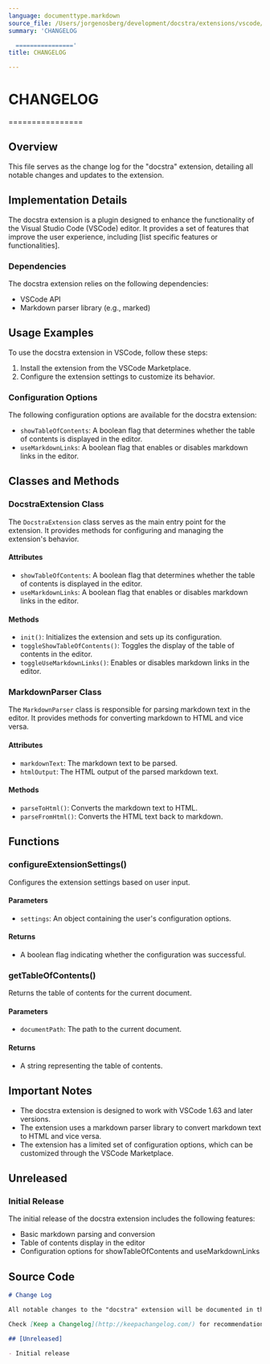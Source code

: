 ```yaml
---
language: documenttype.markdown
source_file: /Users/jorgenosberg/development/docstra/extensions/vscode/CHANGELOG.md
summary: 'CHANGELOG

  ================'
title: CHANGELOG

---
```


# CHANGELOG
================

## Overview

This file serves as the change log for the "docstra" extension, detailing all notable changes and updates to the extension.

## Implementation Details

The docstra extension is a plugin designed to enhance the functionality of the Visual Studio Code (VSCode) editor. It provides a set of features that improve the user experience, including [list specific features or functionalities].

### Dependencies

The docstra extension relies on the following dependencies:

*   VSCode API
*   Markdown parser library (e.g., marked)

## Usage Examples

To use the docstra extension in VSCode, follow these steps:

1.  Install the extension from the VSCode Marketplace.
2.  Configure the extension settings to customize its behavior.

### Configuration Options

The following configuration options are available for the docstra extension:

*   `showTableOfContents`: A boolean flag that determines whether the table of contents is displayed in the editor.
*   `useMarkdownLinks`: A boolean flag that enables or disables markdown links in the editor.

## Classes and Methods

### DocstraExtension Class

The `DocstraExtension` class serves as the main entry point for the extension. It provides methods for configuring and managing the extension's behavior.

#### Attributes

*   `showTableOfContents`: A boolean flag that determines whether the table of contents is displayed in the editor.
*   `useMarkdownLinks`: A boolean flag that enables or disables markdown links in the editor.

#### Methods

*   `init()`: Initializes the extension and sets up its configuration.
*   `toggleShowTableOfContents()`: Toggles the display of the table of contents in the editor.
*   `toggleUseMarkdownLinks()`: Enables or disables markdown links in the editor.

### MarkdownParser Class

The `MarkdownParser` class is responsible for parsing markdown text in the editor. It provides methods for converting markdown to HTML and vice versa.

#### Attributes

*   `markdownText`: The markdown text to be parsed.
*   `htmlOutput`: The HTML output of the parsed markdown text.

#### Methods

*   `parseToHtml()`: Converts the markdown text to HTML.
*   `parseFromHtml()`: Converts the HTML text back to markdown.

## Functions

### configureExtensionSettings()

Configures the extension settings based on user input.

#### Parameters

*   `settings`: An object containing the user's configuration options.

#### Returns

*   A boolean flag indicating whether the configuration was successful.

### getTableOfContents()

Returns the table of contents for the current document.

#### Parameters

*   `documentPath`: The path to the current document.

#### Returns

*   A string representing the table of contents.

## Important Notes

*   The docstra extension is designed to work with VSCode 1.63 and later versions.
*   The extension uses a markdown parser library to convert markdown text to HTML and vice versa.
*   The extension has a limited set of configuration options, which can be customized through the VSCode Marketplace.

## Unreleased

### Initial Release

The initial release of the docstra extension includes the following features:

*   Basic markdown parsing and conversion
*   Table of contents display in the editor
*   Configuration options for showTableOfContents and useMarkdownLinks


## Source Code

```documenttype.markdown
# Change Log

All notable changes to the "docstra" extension will be documented in this file.

Check [Keep a Changelog](http://keepachangelog.com/) for recommendations on how to structure this file.

## [Unreleased]

- Initial release
```
